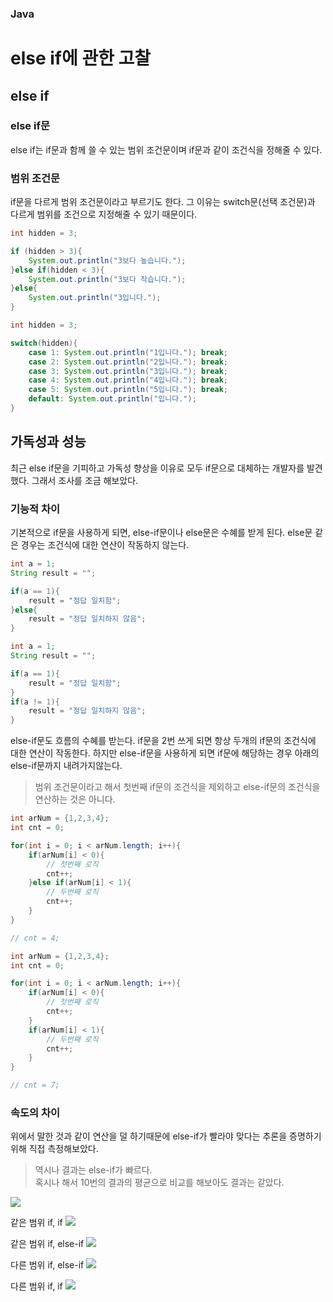 ### Java
# else if에 관한 고찰

## else if

### else if문
else if는 if문과 함께 쓸 수 있는 범위 조건문이며 if문과 같이 조건식을 정해줄 수 있다.

### 범위 조건문
if문을 다르게 범위 조건문이라고 부르기도 한다. 그 이유는 switch문(선택 조건문)과 다르게 범위를 조건으로 지정해줄 수 있기 때문이다.

```java
int hidden = 3;

if (hidden > 3){
    System.out.println("3보다 높습니다.");
}else if(hidden < 3){
    System.out.println("3보다 작습니다.");
}else{
    System.out.println("3입니다.");
}
```
```java
int hidden = 3;

switch(hidden){
    case 1: System.out.println("1입니다."); break;
    case 2: System.out.println("2입니다."); break;
    case 3: System.out.println("3입니다."); break;
    case 4: System.out.println("4입니다."); break;
    case 5: System.out.println("5입니다."); break;
    default: System.out.println("입니다.");
}
```

## 가독성과 성능
최근 else if문을 기피하고 가독성 향상을 이유로 모두 if문으로 대체하는 개발자를 발견했다. 그래서 조사를 조금 해보았다.

### 기능적 차이
기본적으로 if문을 사용하게 되면, else-if문이나 else문은 수혜를 받게 된다. else문 같은 경우는 조건식에 대한 연산이 작동하지 않는다.
```java
int a = 1;
String result = "";

if(a == 1){
    result = "정답 일치함";
}else{
    result = "정답 일치하지 않음";
}
```
```java
int a = 1;
String result = "";

if(a == 1){
    result = "정답 일치함";
}
if(a != 1){
    result = "정답 일치하지 않음";
}
```

else-if문도 흐름의 수혜를 받는다. if문을 2번 쓰게 되면 항상 두개의 if문의 조건식에 대한 연산이 작동한다. 하지만 else-if문을 사용하게 되면 if문에 해당하는 경우 아래의 else-if문까지 내려가지않는다.

> 범위 조건문이라고 해서 첫번째 if문의 조건식을 제외하고 else-if문의 조건식을 연산하는 것은 아니다.

```java
int arNum = {1,2,3,4};
int cnt = 0;

for(int i = 0; i < arNum.length; i++){
    if(arNum[i] < 0){
        // 첫번째 로직
        cnt++;
    }else if(arNum[i] < 1){
        // 두번째 로직
        cnt++;
    }
}

// cnt = 4;
```

```java
int arNum = {1,2,3,4};
int cnt = 0;

for(int i = 0; i < arNum.length; i++){
    if(arNum[i] < 0){
        // 첫번째 로직
        cnt++;
    }
    if(arNum[i] < 1){
        // 두번째 로직
        cnt++;
    }
}

// cnt = 7;
```

### 속도의 차이
위에서 말한 것과 같이 연산을 덜 하기때문에 else-if가 빨라야 맞다는 추론을 증명하기 위해 직접 측정해보았다. 

> 역시나 결과는 else-if가 빠르다.
> </br>
> 혹시나 해서 10번의 결과의 평균으로 비교를 해보아도 결과는 같았다.  

![](/Source/ELSE-IF-%EC%86%8D%EB%8F%84-%EB%B9%84%EA%B5%90.jpeg)

같은 범위 if, if
![](/Source/같은-범위-if-if.png)

같은 범위 if, else-if
![](/Source/같은-범위-if-else-if.png)

다른 범위 if, else-if
![](/Source/다른-범위-if-else-if.png)

다른 범위 if, if
![](/Source/다른-범위-if-if.png)